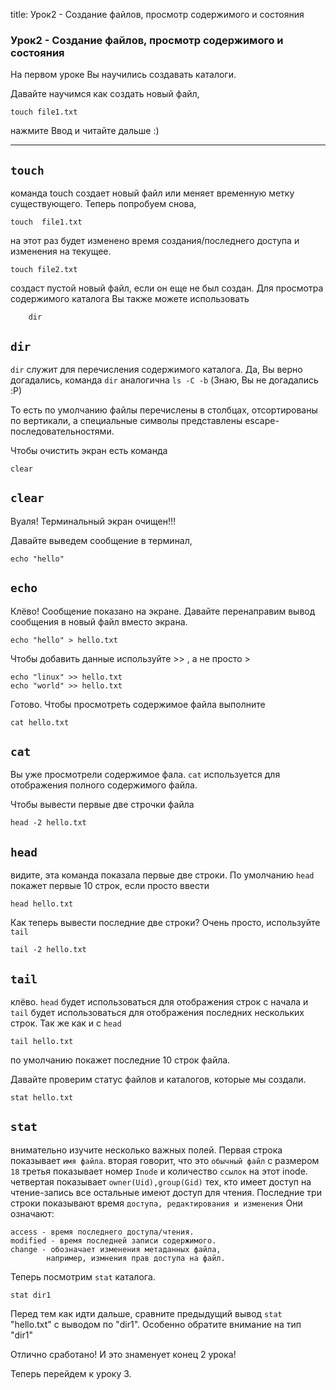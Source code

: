title: Урок2 - Создание файлов, просмотр содержимого и состояния

### Урок2 - Создание файлов, просмотр содержимого и состояния

На первом уроке Вы научились создавать каталоги.

Давайте научимся как создать новый файл,

    touch file1.txt

нажмите Ввод и читайте дальше :)

----

## `touch`

команда touch создает новый файл или 
меняет временную метку существующего.
Теперь попробуем снова,

	touch  file1.txt

на этот раз будет изменено время создания/последнего доступа и изменения на текущее.

	touch file2.txt

создаст пустой новый файл, если он еще не был создан.
Для просмотра содержимого каталога Вы также можете использовать

        dir
## `dir`


`dir` служит для перечисления содержимого каталога.
Да, Вы верно догадались, команда `dir` аналогична `ls -C -b` (Знаю, Вы не догадались :P)

То есть по умолчанию файлы перечислены в столбцах, отсортированы по вертикали, 
а специальные символы представлены  escape-последовательностями.

Чтобы очистить экран есть команда 


	clear

## `clear`

Вуаля! Терминальный экран очищен!!!

Давайте выведем сообщение в терминал,

	echo "hello" 
## `echo`

Клёво! Сообщение показано на экране.
Давайте перенаправим вывод сообщения в новый файл вместо экрана.

	echo "hello" > hello.txt 

Чтобы добавить данные используйте &gt;&gt; , а не просто &gt;

	echo "linux" >> hello.txt 
	echo "world" >> hello.txt

Готово. Чтобы просмотреть содержимое файла выполните

	cat hello.txt 

## `cat`

Вы уже просмотрели содержимое фала. 
`cat` используется для отображения полного содержимого файла.<br/>

Чтобы вывести первые две строчки файла

	head -2 hello.txt

## `head`

видите, эта команда показала первые две строки.
По умолчанию `head` покажет первые 10 строк, если просто ввести

	head hello.txt 

Как теперь вывести последние две строки? Очень просто, используйте `tail`

	tail -2 hello.txt

## `tail`

клёво. `head` будет использоваться для отображения строк с начала и 
`tail` будет использоваться для отображения последних нескольких строк. 
Так же как и с `head`

	tail hello.txt

по умолчанию покажет последние 10 строк файла.

Давайте проверим статус файлов и каталогов, которые мы создали.

	stat hello.txt

## `stat`

внимательно изучите несколько важных полей.
Первая строка показывает `имя файла`.
вторая говорит, что это `обычный файл` с размером `18`
третья показывает номер `Inode` и количество `ссылок` на этот inode.
четвертая показывает `owner(Uid),group(Gid)` тех, кто имеет доступ на чтение-запись
все остальные имеют доступ для чтения.
Последние три строки показывают время `доступа, редактирования и изменения` 
Они означают:

	access - время последнего доступа/чтения.
	modified - время последней записи содержимого.
	change - обозначает изменения метаданных файла, 
			например, измнения прав доступа на файл.

Теперь посмотрим `stat` каталога.	

	stat dir1

Перед тем как идти дальше, 
сравните предыдущий вывод `stat` "hello.txt" с выводом по "dir1".
Особенно обратите внимание на тип "dir1"

Отлично сработано! И это знаменует конец 2 урока!

Теперь перейдем к уроку 3.

